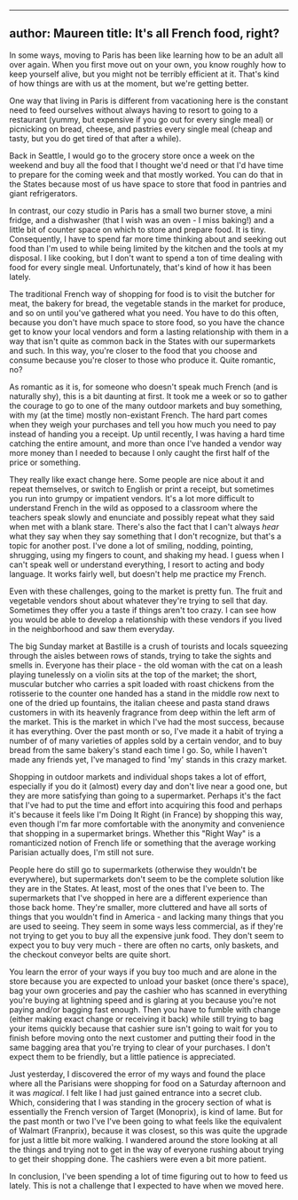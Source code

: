 ----
author: Maureen
title: It's all French food, right?
----

In some ways, moving to Paris has been like learning how to be an adult all over
again. When you first move out on your own, you know roughly how to keep
yourself alive, but you might not be terribly efficient at it. That's kind of
how things are with us at the moment, but we're getting better.

One way that living in Paris is different from vacationing here is the constant
need to feed ourselves without always having to resort to going to a restaurant
(yummy, but expensive if you go out for every single meal) or picnicking on
bread, cheese, and pastries every single meal (cheap and tasty, but you do get
tired of that after a while).

Back in Seattle, I would go to the grocery store once a week on the weekend and
buy all the food that I thought we'd need or that I'd have time to prepare for
the coming week and that mostly worked. You can do that in the States because
most of us have space to store that food in pantries and giant refrigerators.

In contrast, our cozy studio in Paris has a small two burner stove, a mini
fridge, and a dishwasher (that I wish was an oven - I miss baking!) and a little
bit of counter space on which to store and prepare food. It is tiny.
Consequently, I have to spend far more time thinking about and seeking out food
than I'm used to while being limited by the kitchen and the tools at my
disposal. I like cooking, but I don't want to spend a ton of time dealing with
food for every single meal. Unfortunately, that's kind of how it has been lately.

The traditional French way of shopping for food is to visit the butcher for
meat, the bakery for bread, the vegetable stands in the market for produce, and
so on until you've gathered what you need. You have to do this often, because
you don't have much space to store food, so you have the chance get to know your
local vendors and form a lasting relationship with them in a way that isn't
quite as common back in the States with our supermarkets and such. In this way,
you're closer to the food that you choose and consume because you're closer to
those who produce it. Quite romantic, no?

As romantic as it is, for someone who doesn't speak much French (and is
naturally shy), this is a bit daunting at first. It took me a week or so to
gather the courage to go to one of the many outdoor markets and buy something,
with my (at the time) mostly non-existant French. The hard part comes when they
weigh your purchases and tell you how much you need to pay instead of handing you a
receipt. Up until recently, I was having a hard time catching the entire amount,
and more than once I've handed a vendor way more money than I needed to because
I only caught the first half of the price or something.

They really like exact change here. Some people are nice about it and repeat
themselves, or switch to English or print a receipt, but sometimes you run into
grumpy or impatient vendors. It's a lot more difficult to understand French in
the wild as opposed to a classroom where the teachers speak slowly and enunciate
and possibly repeat what they said when met with a blank stare. There's also the
fact that I can't always *hear* what they say when they say something that I
don't recognize, but that's a topic for another post. I've done a lot of
smiling, nodding, pointing, shrugging, using my fingers to count, and shaking my
head. I guess when I can't speak well or understand everything, I resort to
acting and body language. It works fairly well, but doesn't help me practice my
French.

Even with these challenges, going to the market is pretty fun. The fruit and
vegetable vendors shout about whatever they're trying to sell that day.
Sometimes they offer you a taste if things aren't too crazy. I can see how you
would be able to develop a relationship with these vendors if you lived in the
neighborhood and saw them everyday.

The big Sunday market at Bastille is a crush of tourists and locals squeezing
through the aisles between rows of stands, trying to take the sights and smells
in. Everyone has their place - the old woman with the cat on a leash playing
tunelessly on a violin sits at the top of the market; the short, muscular
butcher who carries a spit loaded with roast chickens from the rotisserie to the
counter one handed has a stand in the middle row next to one of the dried up
fountains, the italian cheese and pasta stand draws customers in with its
heavenly fragrance from deep within the left arm of the market. This is the
market in which I've had the most success, because it has everything. Over the
past month or so, I've made it a habit of trying a number of of many varieties
of apples sold by a certain vendor, and to buy bread from the same bakery's
stand each time I go. So, while I haven't made any friends yet, I've managed to
find 'my' stands in this crazy market.

Shopping in outdoor markets and individual shops takes a lot of effort,
especially if you do it (almost) every day and don't live near a good one, but
they are more satisfying than going to a supermarket. Perhaps it's the fact that
I've had to put the time and effort into acquiring this food and perhaps it's
because it feels like I'm Doing It Right (in France) by shopping this way, even
though I'm far more comfortable with the anonymity and convenience that shopping
in a supermarket brings. Whether this "Right Way" is a romanticized notion of
French life or something that the average working Parisian actually does, I'm
still not sure.

People here do still go to supermarkets (otherwise they wouldn't be everywhere),
but supermarkets don't seem to be the complete solution like they are in the
States. At least, most of the ones that I've been to. The supermarkets that I've
shopped in here are a different experience than those back home. They're
smaller, more cluttered and have all sorts of things that you wouldn't find in
America - and lacking many things that you are used to seeing. They seem in some
ways less commercial, as if they're not trying to get you to buy all the
expensive junk food. They don't seem to expect you to buy very much - there are
often no carts, only baskets, and the checkout conveyor belts are quite short.

You learn the error of your ways if you buy too much and are alone in the store
because you are expected to unload your basket (once there's space), bag your
own groceries and pay the cashier who has scanned in everything you're buying at
lightning speed and is glaring at you because you're not paying and/or bagging fast
enough. Then you have to fumble with change (either making exact change or
receiving it back) while still trying to bag your items quickly because that
cashier sure isn't going to wait for you to finish before moving onto the next
customer and putting their food in the same bagging area that you're trying to
clear of your purchases. I don't expect them to be friendly, but a little
patience is appreciated.

Just yesterday, I discovered the error of my ways and found the place where all
the Parisians were shopping for food on a Saturday afternoon and it was
*magical*. I felt like I had just gained entrance into a secret club. Which,
considering that I was standing in the grocery section of what is essentially the
French version of Target (Monoprix), is kind of lame. But for the past month or two I've
I've been going to what feels like the equivalent of Walmart (Franprix), because it
was closest, so this was quite the upgrade for just a little bit more walking. I
wandered around the store looking at all the things and trying not to get in the
way of everyone rushing about trying to get their shopping done. The cashiers
were even a bit more patient.

In conclusion, I've been spending a lot of time figuring out to how to feed
us lately. This is not a challenge that I expected to have when we moved here.
